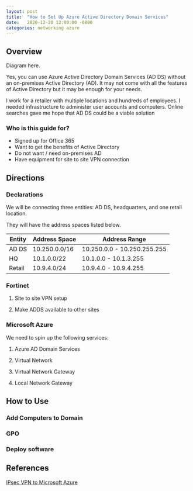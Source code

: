 ```yaml
---
layout: post
title:  "How to Set Up Azure Active Directory Domain Services"
date:   2020-12-20 12:00:00 -0800
categories: networking azure
---
```

## Overview

Diagram here.

Yes, you can use Azure Active Directory Domain Services (AD DS) without an on-premises Active Directory (AD). It may not come with all the features of Active Directory but it may be enough for your needs.

I work for a retailer with multiple locations and hundreds of employees. I needed infrastructure to administer user accounts and computers. Online searches gave me hope that AD DS could be a viable solution

### Who is this guide for?

* Signed up for Office 365
* Want to get the benefits of Active Directory
* Do not want / need on-premises AD
* Have equipment for site to site VPN connection  

## Directions

### Declarations

We will be connecting three entities: AD DS, headquarters, and one retail location.

They will have the address spaces listed below.

 Entity | Address Space | Address Range
 ---|---|---
 AD DS | 10.250.0.0/16 | 10.250.0.0 - 10.250.255.255
 HQ | 10.1.0.0/22 | 10.1.0.0 - 10.1.3.255
 Retail | 10.9.4.0/24 | 10.9.4.0 - 10.9.4.255

### Fortinet

1. Site to site VPN setup

1. Make ADDS available to other sites

### Microsoft Azure

We need to spin up the following services:

1. Azure AD Domain Services

1. Virtual Network

1. Virtual Network Gateway

1. Local Network Gateway

## How to Use

### Add Computers to Domain

### GPO

### Deploy software

## References

[IPsec VPN to Microsoft Azure](https://docs.fortinet.com/document/fortigate/5.4.0/cookbook/587640/ipsec-vpn-to-microsoft-azure)
